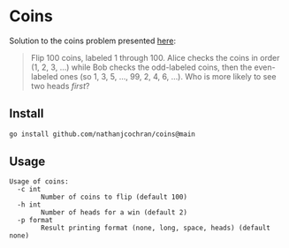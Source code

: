 # Coins

Solution to the coins problem presented [here](https://x.com/littmath/status/1834273354628424080):

> Flip 100 coins, labeled 1 through 100. Alice checks the coins in order (1, 2, 3, …) while Bob checks the odd-labeled coins, then the even-labeled ones (so 1, 3, 5, …, 99, 2, 4, 6, …). Who is more likely to see two heads *first*?

## Install

```bash
go install github.com/nathanjcochran/coins@main
```

## Usage

```
Usage of coins:
  -c int
    	Number of coins to flip (default 100)
  -h int
    	Number of heads for a win (default 2)
  -p format
    	Result printing format (none, long, space, heads) (default none)
```
